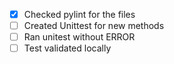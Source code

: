 - [x] Checked pylint for the files
- [ ] Created Unittest for new methods
- [ ] Ran unitest without ERROR
- [ ] Test validated locally
